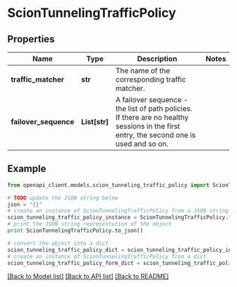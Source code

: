 # ScionTunnelingTrafficPolicy


## Properties

Name | Type | Description | Notes
------------ | ------------- | ------------- | -------------
**traffic_matcher** | **str** | The name of the corresponding traffic matcher. | 
**failover_sequence** | **List[str]** | A failover sequence - the list of path policies. If there are no healthy sessions in the first entry, the second one is used and so on.  | 

## Example

```python
from openapi_client.models.scion_tunneling_traffic_policy import ScionTunnelingTrafficPolicy

# TODO update the JSON string below
json = "{}"
# create an instance of ScionTunnelingTrafficPolicy from a JSON string
scion_tunneling_traffic_policy_instance = ScionTunnelingTrafficPolicy.from_json(json)
# print the JSON string representation of the object
print ScionTunnelingTrafficPolicy.to_json()

# convert the object into a dict
scion_tunneling_traffic_policy_dict = scion_tunneling_traffic_policy_instance.to_dict()
# create an instance of ScionTunnelingTrafficPolicy from a dict
scion_tunneling_traffic_policy_form_dict = scion_tunneling_traffic_policy.from_dict(scion_tunneling_traffic_policy_dict)
```
[[Back to Model list]](../README.md#documentation-for-models) [[Back to API list]](../README.md#documentation-for-api-endpoints) [[Back to README]](../README.md)


